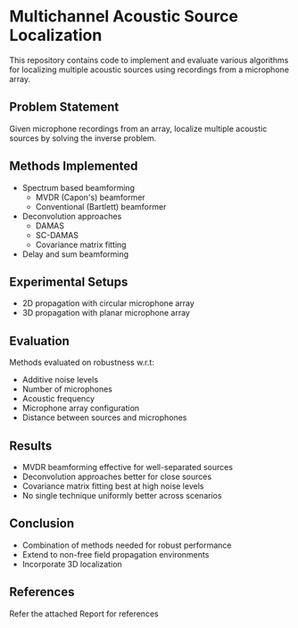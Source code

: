 # Multichannel Acoustic Source Localization

This repository contains code to implement and evaluate various algorithms for localizing multiple acoustic sources using recordings from a microphone array.

## Problem Statement

Given microphone recordings from an array, localize multiple acoustic sources by solving the inverse problem. 

## Methods Implemented

- Spectrum based beamforming
  - MVDR (Capon's) beamformer
  - Conventional (Bartlett) beamformer
- Deconvolution approaches
  - DAMAS
  - SC-DAMAS
  - Covariance matrix fitting
- Delay and sum beamforming

## Experimental Setups

- 2D propagation with circular microphone array
- 3D propagation with planar microphone array  

## Evaluation

Methods evaluated on robustness w.r.t:

- Additive noise levels
- Number of microphones 
- Acoustic frequency
- Microphone array configuration
- Distance between sources and microphones

## Results

- MVDR beamforming effective for well-separated sources
- Deconvolution approaches better for close sources
- Covariance matrix fitting best at high noise levels
- No single technique uniformly better across scenarios

## Conclusion

- Combination of methods needed for robust performance
- Extend to non-free field propagation environments  
- Incorporate 3D localization

## References

Refer the attached Report for references